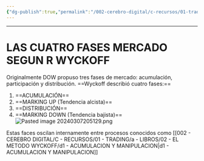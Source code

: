 ```yaml
---
{"dg-publish":true,"permalink":"/002-cerebro-digital/c-recursos/01-trading/a-libros/02-el-metodo-wyckoff/d-las-cuatro-fases-mercado-segun-r-wyckoff/"}
---
```


---
# LAS CUATRO FASES MERCADO SEGUN R WYCKOFF
Originalmente DOW propuso tres fases de mercado: acumulación, participación y distribución. ==Wyckoff describió cuatro fases:==

1) ==ACUMULACIÓN==
2) ==MARKING UP (Tendencia alcista)==
3) ==DISTRIBUCIÓN==
4) ==MARKING DOWN (Tendencia bajista)==
![Pasted image 20240307205129.png](/img/user/img/user/900%20-%20ANEXO/Pasted%20image%2020240307205129.png)

Estas faces oscilan internamente entre procesos conocidos como [[002 - CEREBRO DIGITAL/C - RECURSOS/01 - TRADING/a - LIBROS/02 - EL METODO WYCKOFF/d1 - ACUMULACION Y MANIPULACION\|d1 - ACUMULACION Y MANIPULACION]]